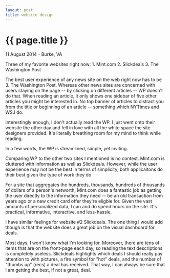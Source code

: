 ```yaml
---
layout: post
title: website design
---
```


{{ page.title }}
================

<p class="meta">11 August 2014 - Burke, VA</p>

Three of my favorite websites right now:
	1. Mint.com
	2. Slickdeals
	3. The Washington Post

The best user experience of any news site on the web right now has to be 3. The Washington Post. Whereas other news sites are concerned with users staying on the page -- by clicking on different articles -- WP doesn't do that. When reading an article, it only shows one sidebar of five other articles you might be interested in. No top banner of articles to distract you from the title or beginning of an article -- something which NYTimes and WSJ do.

Interestingly enough, I don't actually read the WP. I just went onto their website the other day and fell in love with all the white space the site designers provided. It's literally breathing room for my mind to think while reading.

In a few words, the WP is streamlined, simple, yet inviting.

Comparing WP to the other two sites I mentioned is no contest. Mint.com is cluttered with information as well as Slickdeals. However, while the user experience may not be the best in terms of simplicity, both applicaitons do their best given the type of work they do

For a site that aggregates the hundreds, thousands, hundreds of thousands of dollars of a person's networth, Mint.com does a fantastic job as getting the user directly to the information they need -- be an old transaction from years ago or a new credit card offer they're eligble for. Given the vast amounts of personalized data, I can and do spend hours on the site. It's practical, informative, interactive, and less-hassle.

I have similar feelings for website #2 Slickdeals. The one thing I would add though is that the website does a great job on the visual dashboard for deals.

Most days, I won't know what I'm looking for. Moreover, there are tens of items that are on the front-page each day, so reading the text descriptions is completely useless. Slickdeals highlights which deals I should really pay attention to with pictures, a fire symbol for "hot" deals, and the number of "thumbs up" (recs) a deal has received. That way, I can always be sure that I am getting the best, if not a great, deal.